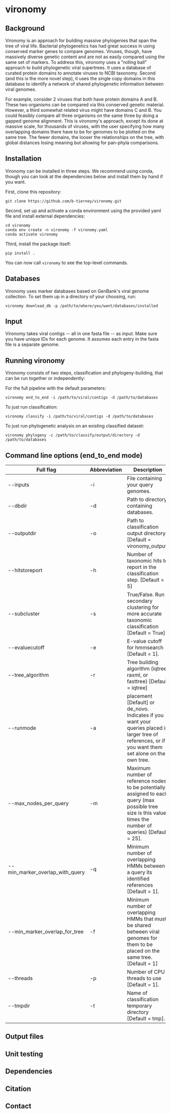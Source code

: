 # vironomy

## Background

Vironomy is an approach for building massive phylogenies that span the tree of viral life. Bacterial phylogenetics has had great success in using conserved marker genes to compare genomes. Viruses, though, have massively diverse genetic content and are not as easily compared using the same set of markers. To address this, vironomy uses a "rolling ball" approach to build phylogenetic viral supertrees. It uses a database of curated protein domains to annotate viruses to NCBI taxonomy. Second (and this is the more novel step), it uses the single copy domains in this database to identify a network of shared phylogenetic information between viral genomes.

For example, consider 2 viruses that both have protein domains A and B. These two organisms can be compared via this conserved genetic material. However, a third somewhat related virus might have domains C and B. You could feasibly compare all three organisms on the same three by doing a gapped genome alignment. This is vironomy's approach, except its done at massive scale, for thousands of viruses, with the user specifying how many overlapping domains there have to be for genomes to be plotted on the same tree. The fewer domains, the looser the relationships on the tree, with global distances losing meaning but allowing for pan-phyla comparisons.

## Installation

Vironomy can be installed in three steps. We recommend using conda, though you can look at the dependencies below and install them by hand if you want.

First, clone this repository:

```
git clone https://github.com/b-tierney/vironomy.git
```

Second, set up and activate a conda environment using the provided yaml file and install external dependencies:

```
cd vironomy
conda env create -n vironomy -f vironomy.yaml 
conda activate vironomy
```

Third, install the package itself:

```
pip install .
```

You can now call ```vironomy``` to see the top-level commands.

## Databases

Vironomy uses marker databases based on GenBank's viral genome collection. To set them up in a directory of your choosing, run:

```
vironomy download_db -p /path/to/where/you/want/databases/installed
```

## Input

Vironomy takes viral contigs -- all in one fasta file -- as input. Make sure you have unique IDs for each genome. It assumes each entry in the fasta file is a separate genome.

## Running vironomy

Vironomy consists of two steps, classification and phylogeny-building, that can be run together or independently:

For the full pipeline with the default parameters:
``` 
vironomy end_to_end -i /path/to/viral/contigs -d /path/to/databases 
```

To just run classification:

```
vironomy classify -i /path/to/viral/contigs -d /path/to/databases 
```

To just run phylogenetic analysis on an existing classified dataset:

```
vironomy phylogeny -c /path/to/classify/output/directory -d /path/to/databases 
```
## Command line options (end_to_end mode)


|     Full flag       | Abbreviation | Description | Required? |
|----------------------------------------|--------|----------------------------------------------------------------------------------------------------------------------------------------------------------------------------------------------------------------------------------------------------------------------------------------------------------------------------------------------------------------------------------------------------------------------------------------------------------------------------------------------------------------------------------------------------------------------------------------|-------|
|  --inputs  |  -i  | File containing your query genomes. | Yes |
|  --dbdir  |  -d  | Path to directory containing databases. | Yes |
|  --outputdir  |  -o  | Path to classification output directory [Default = vironomy_output] | No |
|  --hitstoreport  |  -h  | Number of taxonomic hits to report in the classification step. [Default = 5] | No |
|  --subcluster  |  -s  | True/False. Run secondary clustering for more accurate taxonomic classification [Default = True] | No |
|  --evaluecutoff  |  -e  | E-value cutoff for hmmsearch [Default = 1]. | No |
|  --tree_algorithm  |  -r  | Tree building algorithm (iqtree, raxml, or fasttree) [Default = iqtree] | No |
|  --runmode  |  -a  | placement [Default] or de_novo. Indicates if you want your queries placed in larger tree of references, or if you want them set alone on their own tree. | No |
|  --max_nodes_per_query  |  -m  | Maximum number of reference nodes to be potentially assigned to each query (max possible tree size is this value times the number of queries) [Default = 25]. | No |
| --min_marker_overlap_with_query |  -q  | Minimum number of overlapping HMMs between a query its identified references [Default = 1]. | No |
|  --min_marker_overlap_for_tree  |  -f  |  Minimum number of overlapping HMMs that must be shared between viral genomes for them to be placed on the same tree. [Default = 1]| No |
|  --threads  |  -p  | Number of CPU threads to use [Default = 1]. | No |
|  --tmpdir  |  -t  | Name of classification temporary directory [Default = tmp]. | No |

## Output files

## Unit testing

## Dependencies

## Citation

## Contact













